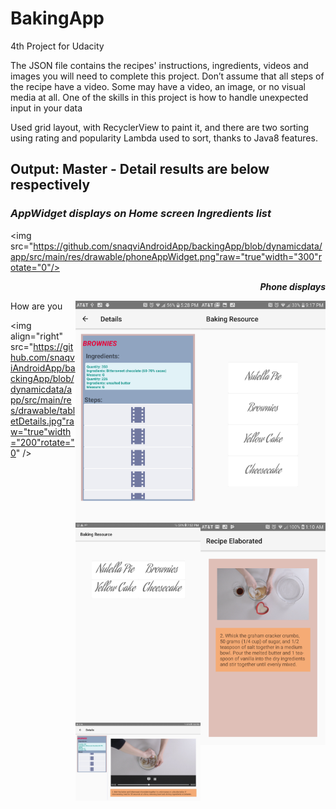 # BakingApp
4th Project for Udacity

The JSON file contains the recipes' instructions, ingredients, videos and images you will need to complete this project. Don’t assume that all steps of the recipe have a video. Some may have a video, an image, or no visual media at all.
One of the skills in this project is how to handle unexpected input in your data 

<p>
Used grid layout, with RecyclerView to paint it, and there are two sorting using rating and popularity
Lambda used to sort, thanks to Java8 features. 
</p>

## Output: Master - Detail results are below respectively
</hr>
<p>
</p>  
</hr>
<i> 

### AppWidget displays on Home screen Ingredients list 

</i>

<p>
  

<img src="https://github.com/snaqviAndroidApp/backingApp/blob/dynamicdata/app/src/main/res/drawable/phoneAppWidget.png"raw="true"width="300"rotate="0"/>
</p> 



<p align="right"><b><i>Phone displays</b></i></p>
</hr>
<p>
<img align="right" src="https://github.com/snaqviAndroidApp/backingApp/blob/dynamicdata/app/src/main/res/drawable/phonePortrait.png"raw="true"width="200"rotate="0" />
</p>                                                                                                                           
</hr>
</hr>
<p>
<img align="right" src="https://github.com/snaqviAndroidApp/backingApp/blob/dynamicdata/app/src/main/res/drawable/phoneDetails.png"raw="true"width="200"rotate="0" />
</p>                                                                                                                           
</hr>
</hr>
<p>
<img align="right" src="https://github.com/snaqviAndroidApp/backingApp/blob/dynamicdata/app/src/main/res/drawable/phoneVideo.png"raw="true"width="200"rotate="0" />
</p>                                                                                                                           
</hr>



<p>  
<p>
How are you
</p>
</hr>
<p>
<img align="right" src="https://github.com/snaqviAndroidApp/backingApp/blob/dynamicdata/app/src/main/res/drawable/tabletMain.jpg"raw="true"width="200"rotate="0" />
</p>
</hr>

<img align="right" src="https://github.com/snaqviAndroidApp/backingApp/blob/dynamicdata/app/src/main/res/drawable/tabletDetails.jpg"raw="true"width="200"rotate="0" />

</hr>
<img align="right" src="https://github.com/snaqviAndroidApp/backingApp/blob/dynamicdata/app/src/main/res/drawable/tabletLand.jpg"raw="true"width="200"rotate="0" />
</hr>
</p>
